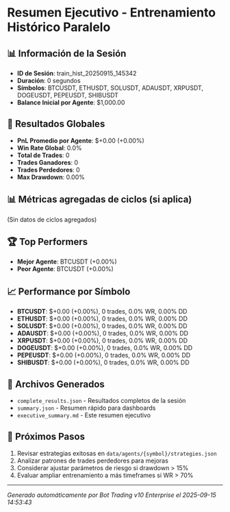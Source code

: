 # Resumen Ejecutivo - Entrenamiento Histórico Paralelo

## 📊 Información de la Sesión
- **ID de Sesión**: train_hist_20250915_145342
- **Duración**: 0 segundos
- **Símbolos**: BTCUSDT, ETHUSDT, SOLUSDT, ADAUSDT, XRPUSDT, DOGEUSDT, PEPEUSDT, SHIBUSDT
- **Balance Inicial por Agente**: $1,000.00

## 🎯 Resultados Globales
- **PnL Promedio por Agente**: $+0.00 (+0.00%)
- **Win Rate Global**: 0.0%
- **Total de Trades**: 0
- **Trades Ganadores**: 0
- **Trades Perdedores**: 0
- **Max Drawdown**: 0.00%

## 📊 Métricas agregadas de ciclos (si aplica)
(Sin datos de ciclos agregados)

## 🏆 Top Performers
- **Mejor Agente**: BTCUSDT (+0.00%)
- **Peor Agente**: BTCUSDT (+0.00%)

## 📈 Performance por Símbolo
- **BTCUSDT**: $+0.00 (+0.00%), 0 trades, 0.0% WR, 0.00% DD
- **ETHUSDT**: $+0.00 (+0.00%), 0 trades, 0.0% WR, 0.00% DD
- **SOLUSDT**: $+0.00 (+0.00%), 0 trades, 0.0% WR, 0.00% DD
- **ADAUSDT**: $+0.00 (+0.00%), 0 trades, 0.0% WR, 0.00% DD
- **XRPUSDT**: $+0.00 (+0.00%), 0 trades, 0.0% WR, 0.00% DD
- **DOGEUSDT**: $+0.00 (+0.00%), 0 trades, 0.0% WR, 0.00% DD
- **PEPEUSDT**: $+0.00 (+0.00%), 0 trades, 0.0% WR, 0.00% DD
- **SHIBUSDT**: $+0.00 (+0.00%), 0 trades, 0.0% WR, 0.00% DD

## 📁 Archivos Generados
- `complete_results.json` - Resultados completos de la sesión
- `summary.json` - Resumen rápido para dashboards
- `executive_summary.md` - Este resumen ejecutivo

## 🎯 Próximos Pasos
1. Revisar estrategias exitosas en `data/agents/{symbol}/strategies.json`
2. Analizar patrones de trades perdedores para mejoras
3. Considerar ajustar parámetros de riesgo si drawdown > 15%
4. Evaluar ampliar entrenamiento a más timeframes si WR > 70%

---
*Generado automáticamente por Bot Trading v10 Enterprise el 2025-09-15 14:53:43*
